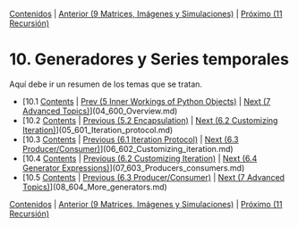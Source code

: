 [Contenidos](../Contenidos.md) \| [Anterior (9 Matrices, Imágenes y Simulaciones)](../09_Imagenes_y_Objetos/00_Resumen.md) \| [Próximo (11 Recursión)](../11_Recursion/00_Resumen.md)

# 10. Generadores y Series temporales
Aquí debe ir un resumen de los temas que se tratan.


* [10.1 [Contents](../Contents.md) \| [Prev (5 Inner Workings of Python Objects)](../05_Object_model/00_Overview.md) \| [Next (7 Advanced Topics)](../07_Advanced_Topics/00_Overview.md)](04_600_Overview.md)
* [10.2 [Contents](../Contents.md) \| [Previous (5.2 Encapsulation)](../05_Object_model/02_Classes_encapsulation.md) \| [Next (6.2 Customizing Iteration)](02_Customizing_iteration.md)](05_601_Iteration_protocol.md)
* [10.3 [Contents](../Contents.md) \| [Previous (6.1 Iteration Protocol)](01_Iteration_protocol.md) \| [Next (6.3 Producer/Consumer)](03_Producers_consumers.md)](06_602_Customizing_iteration.md)
* [10.4 [Contents](../Contents.md) \| [Previous (6.2 Customizing Iteration)](02_Customizing_iteration.md) \| [Next (6.4 Generator Expressions)](04_More_generators.md)](07_603_Producers_consumers.md)
* [10.5 [Contents](../Contents.md) \| [Previous (6.3 Producer/Consumer)](03_Producers_consumers.md) \| [Next (7 Advanced Topics)](../07_Advanced_Topics/00_Overview.md)](08_604_More_generators.md)


[Contenidos](../Contenidos.md) \| [Anterior (9 Matrices, Imágenes y Simulaciones)](../09_Imagenes_y_Objetos/00_Resumen.md) \| [Próximo (11 Recursión)](../11_Recursion/00_Resumen.md)
